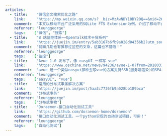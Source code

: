 ```yaml
---
articles:
  - title:    "微信全文搜索优化之路"
    link:     "https://mp.weixin.qq.com/s?__biz=MzAwNDY1ODY2OQ==&mid=2649286786&idx=1&sn=338a1c65b54a2305d00154217b302033"
    comment:  "本文以移动平台广泛采用的SQLite FTS Extension为例，介绍了移动平台FTS的基本原理，结合微信安卓客户端自身实践，重点讲述微信在FTS上的一些性能优化经验。"
    referrer: "leunggeorge"
    tags:    ["微信", "搜索"]
  - title:    "B 站监控体系——OpenTalk技术干货系列"
    link:     "https://juejin.im/entry/5ab3167b6fb9a028d04356b2?utm_source=gold_browser_extension"
    comment:  "前面几期也有推荐过监控的文章，这篇也不错哦！"
    referrer: "leunggeorge"
    tags:    ["监控"]
  - title:    "Avue 1.0 发布了，像 easyUI 一样写 vue"
    link:     "https://www.oschina.net/news/94236/avue-1-0?from=20180318"
    comment:  "avue 是一个类似easyui那种去写vue的方案支持SSR(服务端渲染)和SPA(单例页面),全部基于json可配置化去开发界面，节约开发成本和提高开发效率，基本构成由 Vue.js 和 element。它使用了最新的前端技术栈，权限验证，第三方网站嵌套等功能"
    referrer: "leunggeorge"
    tags:    ["easyUI", "vue"]
  - title:    "常用的分布式事务解决方案"
    link:     "https://juejin.im/post/5aa3c7736fb9a028bb189bca"
    comment:  "分布式事务"
    referrer: "leunggeorge"
    tags:    ["分布式事物"]
  - title:    "Doraemon-接口自动化测试工具"
    link:     "https://github.com/doraemon-home/doraemon"
    comment:  "接口自动化测试工具，一个python实现的自动测试项目，可用！"
    referrer: "leunggeorge"
    tags:    ["自动化测试"]
---
```

